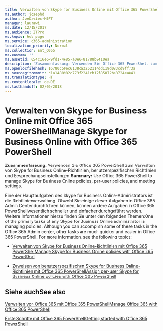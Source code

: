 ```yaml
---
title: Verwalten von Skype for Business Online mit Office 365 PowerShell
ms.author: josephd
author: JoeDavies-MSFT
manager: laurawi
ms.date: 12/15/2017
ms.audience: ITPro
ms.topic: hub-page
ms.service: o365-administration
localization_priority: Normal
ms.collection: Ent_O365
ms.custom: ''
ms.assetid: 054c16e6-9fd1-4e85-a0e6-81788b8410ea
description: 'Zusammenfassung: Verwenden Sie Office 365 PowerShell zum Verwalten von Skype for Business Online-Richtlinien, benutzerspezifischen Richtlinien und Besprechungseinstellungen.'
ms.openlocfilehash: 16780c59ec6138ca3252114dd119d083cd9ff73a
ms.sourcegitcommit: d1a1480982c773f2241cb17f85072be8724ea841
ms.translationtype: HT
ms.contentlocale: de-DE
ms.lasthandoff: 02/09/2018
---
```

# <a name="manage-skype-for-business-online-with-office-365-powershell"></a><span data-ttu-id="157eb-103">Verwalten von Skype for Business Online mit Office 365 PowerShell</span><span class="sxs-lookup"><span data-stu-id="157eb-103">Manage Skype for Business Online with Office 365 PowerShell</span></span>

 <span data-ttu-id="157eb-104">**Zusammenfassung:** Verwenden Sie Office 365 PowerShell zum Verwalten von Skype for Business Online-Richtlinien, benutzerspezifischen Richtlinien und Besprechungseinstellungen.</span><span class="sxs-lookup"><span data-stu-id="157eb-104">**Summary:** Use Office 365 PowerShell to manage Skype for Business Online policies, per-user policies, and meeting settings.</span></span>
  
<span data-ttu-id="157eb-p101">Eine der Hauptaufgaben des Skype for Business Online-Administrators ist die Richtlinienverwaltung. Obwohl Sie einige dieser Aufgaben in Office 365 Admin Center durchführen können, können andere Aufgaben in Office 365 PowerShellwesentlich schneller und einfacher durchgeführt werden. Weitere Informationen hierzu finden Sie unter den folgenden Themen:</span><span class="sxs-lookup"><span data-stu-id="157eb-p101">One of the primary tasks of any Skype for Business Online administrator is managing policies. Although you can accomplish some of these tasks in the Office 365 Admin center, other tasks are much quicker and easier in Office 365 PowerShell. For more information, see the following topics:</span></span>
  
- [<span data-ttu-id="157eb-108">Verwalten von Skype for Business Online-Richtlinien mit Office 365 PowerShell</span><span class="sxs-lookup"><span data-stu-id="157eb-108">Manage Skype for Business Online policies with Office 365 PowerShell</span></span>](manage-skype-for-business-online-policies-with-office-365-powershell.md)
    
- [<span data-ttu-id="157eb-109">Zuweisen von benutzerspezifischen Skype for Business Online-Richtlinien mit Office 365 PowerShell</span><span class="sxs-lookup"><span data-stu-id="157eb-109">Assign per-user Skype for Business Online policies with Office 365 PowerShell</span></span>](assign-per-user-skype-for-business-online-policies-with-office-365-powershell.md)
    
## <a name="see-also"></a><span data-ttu-id="157eb-110">Siehe auch</span><span class="sxs-lookup"><span data-stu-id="157eb-110">See also</span></span>

#### 

[<span data-ttu-id="157eb-111">Verwalten von Office 365 mit Office 365 PowerShell</span><span class="sxs-lookup"><span data-stu-id="157eb-111">Manage Office 365 with Office 365 PowerShell</span></span>](manage-office-365-with-office-365-powershell.md)
  
[<span data-ttu-id="157eb-112">Erste Schritte mit Office 365 PowerShell</span><span class="sxs-lookup"><span data-stu-id="157eb-112">Getting started with Office 365 PowerShell</span></span>](getting-started-with-office-365-powershell.md)

